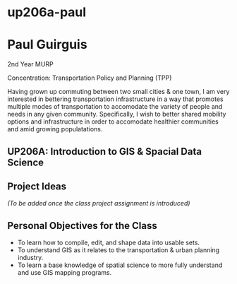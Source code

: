 # up206a-paul

# **Paul Guirguis**

2nd Year MURP

Concentration: Transportation Policy and Planning (TPP)

Having grown up commuting between two small cities & one town, I am very interested in bettering transportation infrastructure in a way that promotes multiple modes of transportation to accomodate the variety of people and needs in any given community. Specifically, I wish to better shared mobility options and infrastructure in order to accomodate healthier communities and amid growing populatations. 

## **UP206A: Introduction to GIS & Spacial Data Science**

## **Project Ideas**

*(To be added once the class project assignment is introduced)*

## **Personal Objectives for the Class**
* To learn how to compile, edit, and shape data into usable sets.
* To understand GIS as it relates to the transportation & urban planning industry.
* To learn a base knowledge of spatial science to more fully understand and use GIS mapping programs.
